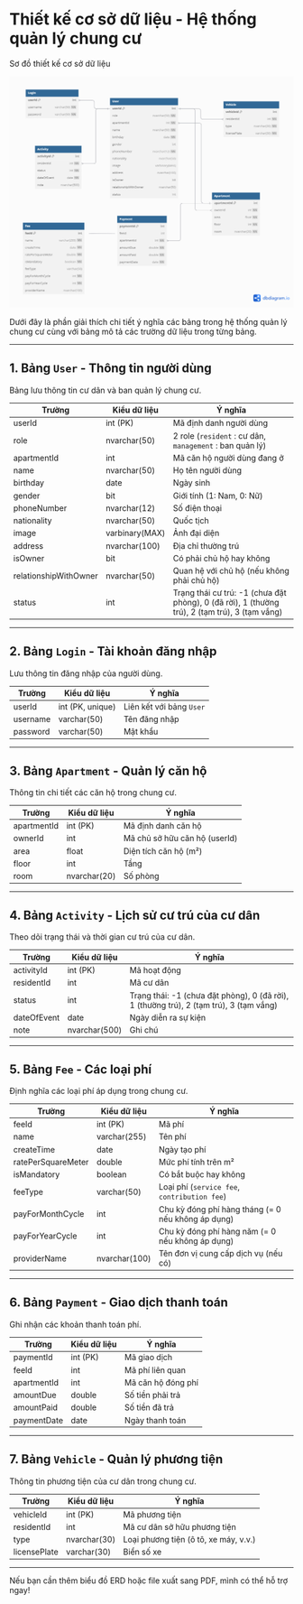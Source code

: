 # Thiết kế cơ sở dữ liệu - Hệ thống quản lý chung cư

Sơ đồ thiết kế cơ sở dữ liệu 

![Sơ đồ thiết kế cơ sở dữ liệu ](./Apartment-management%20.png)

Dưới đây là phần giải thích chi tiết ý nghĩa các bảng trong hệ thống quản lý chung cư cùng với bảng mô tả các trường dữ liệu trong từng bảng.

---

## 1. Bảng `User` - Thông tin người dùng
Bảng lưu thông tin cư dân và ban quản lý chung cư.

| Trường | Kiểu dữ liệu | Ý nghĩa |
|--------|---------------|---------|
| userId | int (PK) | Mã định danh người dùng |
| role | nvarchar(50) | 2 role (`resident` : cư dân, `management` : ban quản lý) |
| apartmentId | int | Mã căn hộ người dùng đang ở |
| name | nvarchar(50) | Họ tên người dùng |
| birthday | date | Ngày sinh |
| gender | bit | Giới tính (1: Nam, 0: Nữ) |
| phoneNumber | nvarchar(12) | Số điện thoại |
| nationality | nvarchar(50) | Quốc tịch |
| image | varbinary(MAX) | Ảnh đại diện |
| address | nvarchar(100) | Địa chỉ thường trú |
| isOwner | bit | Có phải chủ hộ hay không |
| relationshipWithOwner | nvarchar(50) | Quan hệ với chủ hộ (nếu không phải chủ hộ) |
| status | int | Trạng thái cư trú: -1 (chưa đặt phòng), 0 (đã rời), 1 (thường trú), 2 (tạm trú), 3 (tạm vắng) |

---

## 2. Bảng `Login` - Tài khoản đăng nhập
Lưu thông tin đăng nhập của người dùng.

| Trường | Kiểu dữ liệu | Ý nghĩa |
|--------|---------------|---------|
| userId | int (PK, unique) | Liên kết với bảng `User` |
| username | varchar(50) | Tên đăng nhập |
| password | varchar(50) | Mật khẩu |

---

## 3. Bảng `Apartment` - Quản lý căn hộ
Thông tin chi tiết các căn hộ trong chung cư.

| Trường | Kiểu dữ liệu | Ý nghĩa |
|--------|---------------|---------|
| apartmentId | int (PK) | Mã định danh căn hộ |
| ownerId | int | Mã chủ sở hữu căn hộ (userId) |
| area | float | Diện tích căn hộ (m²) |
| floor | int | Tầng |
| room | nvarchar(20) | Số phòng |

---

## 4. Bảng `Activity` - Lịch sử cư trú của cư dân
Theo dõi trạng thái và thời gian cư trú của cư dân.

| Trường | Kiểu dữ liệu | Ý nghĩa |
|--------|---------------|---------|
| activityId | int (PK) | Mã hoạt động |
| residentId | int | Mã cư dân |
| status | int | Trạng thái: -1 (chưa đặt phòng), 0 (đã rời), 1 (thường trú), 2 (tạm trú), 3 (tạm vắng) |
| dateOfEvent | date | Ngày diễn ra sự kiện |
| note | nvarchar(500) | Ghi chú |

---

## 5. Bảng `Fee` - Các loại phí
Định nghĩa các loại phí áp dụng trong chung cư.

| Trường | Kiểu dữ liệu | Ý nghĩa |
|--------|---------------|---------|
| feeId | int (PK) | Mã phí |
| name | varchar(255) | Tên phí |
| createTime | date | Ngày tạo phí |
| ratePerSquareMeter | double | Mức phí tính trên m² |
| isMandatory | boolean | Có bắt buộc hay không |
| feeType | varchar(50) | Loại phí (`service fee`, `contribution fee`) |
| payForMonthCycle | int | Chu kỳ đóng phí hàng tháng (= 0 nếu không áp dụng) |
| payForYearCycle | int | Chu kỳ đóng phí hàng năm (= 0 nếu không áp dụng) |
| providerName | nvarchar(100) | Tên đơn vị cung cấp dịch vụ (nếu có) |

---

## 6. Bảng `Payment` - Giao dịch thanh toán
Ghi nhận các khoản thanh toán phí.

| Trường | Kiểu dữ liệu | Ý nghĩa |
|--------|---------------|---------|
| paymentId | int (PK) | Mã giao dịch |
| feeId | int | Mã phí liên quan |
| apartmentId | int | Mã căn hộ đóng phí |
| amountDue | double | Số tiền phải trả |
| amountPaid | double | Số tiền đã trả |
| paymentDate | date | Ngày thanh toán |

---

## 7. Bảng `Vehicle` - Quản lý phương tiện
Thông tin phương tiện của cư dân trong chung cư.

| Trường | Kiểu dữ liệu | Ý nghĩa |
|--------|---------------|---------|
| vehicleId | int (PK) | Mã phương tiện |
| residentId | int | Mã cư dân sở hữu phương tiện |
| type | nvarchar(30) | Loại phương tiện (ô tô, xe máy, v.v.) |
| licensePlate | varchar(30) | Biển số xe |

---

Nếu bạn cần thêm biểu đồ ERD hoặc file xuất sang PDF, mình có thể hỗ trợ ngay!

